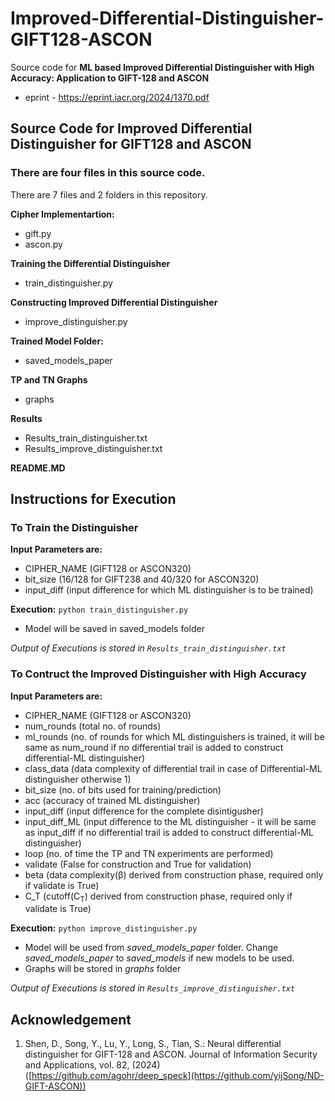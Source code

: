 # Improved-Differential-Distinguisher-GIFT128-ASCON
Source code for **ML based Improved Differential Distinguisher with High Accuracy: Application to GIFT-128 and ASCON** 
* eprint - https://eprint.iacr.org/2024/1370.pdf

## Source Code for Improved Differential Distinguisher for GIFT128 and ASCON

### There are four files in this source code.
There are 7 files and 2 folders in this repository.

**Cipher Implementartion:**
* gift.py
* ascon.py

**Training the Differential Distinguisher**
* train_distinguisher.py

**Constructing Improved Differential Distinguisher**
* improve_distinguisher.py

**Trained Model Folder:**
* saved_models_paper
  
**TP and TN Graphs**
* graphs

**Results**
* Results_train_distinguisher.txt
* Results_improve_distinguisher.txt

**README.MD**

## Instructions for Execution 
### To Train the Distinguisher 
**Input Parameters are:**
* CIPHER_NAME (GIFT128 or ASCON320)
* bit_size (16/128 for GIFT238 and 40/320 for ASCON320)
* input_diff (input difference for which ML distinguisher is to be trained)

**Execution:**
```python train_distinguisher.py```
* Model will be saved in saved_models folder

*Output of Executions is stored in ```Results_train_distinguisher.txt```*

### To Contruct the Improved Distinguisher with High Accuracy ###
**Input Parameters are:**
* CIPHER_NAME (GIFT128 or ASCON320)
* num_rounds (total no. of rounds)
* ml_rounds (no. of rounds for which ML distinguishers is trained, it will be same as num_round if no differential trail is added to construct differential-ML distinguisher)
* class_data (data complexity of differential trail in case of Differential-ML distinguisher otherwise 1)
* bit_size (no. of bits used for training/prediction)
* acc (accuracy of trained ML distinguisher)
* input_diff (input difference for the complete disintigusher)
* input_diff_ML (input difference to the ML distinguisher - it will be same as input_diff if no differential trail is added to construct differential-ML distinguisher)
* loop (no. of time the TP and TN experiments are performed)
* validate (False for construction and True for validation)
* beta (data complexity(β) derived from construction phase, required only if validate is True)
* C_T (cutoff(C<sub>T</sub>) derived from construction phase, required only if validate is True)
  
**Execution:**
```python improve_distinguisher.py```
* Model will be used from *saved_models_paper* folder. Change *saved_models_paper* to *saved_models* if new models to be used. 
* Graphs will be stored in *graphs* folder

*Output of Executions is stored in ```Results_improve_distinguisher.txt```*

## Acknowledgement ##
1. Shen, D., Song, Y., Lu, Y., Long, S., Tian, S.: Neural differential distinguisher for GIFT-128 and ASCON. Journal of Information Security and Applications, vol. 82, (2024) ([https://github.com/agohr/deep_speck](https://github.com/yijSong/ND-GIFT-ASCON))
